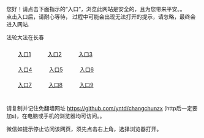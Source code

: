 您好！请点击下面指示的“入口”，浏览此网站是安全的，且为您带来平安。。 <br/>
点击入口后，请耐心等待， 过程中可能会出现无法打开的提示，请忽略，最终会进入网站. </br>

法轮大法在长春<br/>
<div style="padding:10px"><a style="margin:20px" target="_blank" href="https://d3rzcdcldqsx12.cloudfront.net/2Qpsp?qtukyxze" id="ccLink1" rel="nofollow">入口1</a> <a target="_blank" style="margin:20px" href="https://d9qc88zrvt792.cloudfront.net/2Qpsp?aqkbbubf" id="ccLink2" rel="nofollow">入口2</a> <a style="margin:20px" target="_blank" href="https://d3m1v2zykh0h1s.cloudfront.net/2Qpsp?oriozg" id="ccLink3" rel="nofollow">入口3</a></div>

<div style="padding:10px" ><a style="margin:20px" target="_blank" href="https://d3rzcdcldqsx12.cloudfront.net/2Qpsp?qtukyxze" id="ccLink4" rel="nofollow">入口4</a> <a style="margin:20px" href="https://d9qc88zrvt792.cloudfront.net/2Qpsp?aqkbbubf" target="_blank" id="ccLink5" rel="nofollow">入口5</a> <a style="margin:20px" href="https://d3m1v2zykh0h1s.cloudfront.net/2Qpsp?oriozg" target="_blank" id="ccLink6" rel="nofollow">入口6</a></div>

<div style="padding:10px"><a style="margin:20px" target="_blank" href="https://d3rzcdcldqsx12.cloudfront.net/2Qpsp?qtukyxze" id="ccLink7" rel="nofollow">入口7</a> <a style="margin:20px" href="https://d9qc88zrvt792.cloudfront.net/2Qpsp?aqkbbubf" target="_blank" id="ccLink8" rel="nofollow">入口8</a> <a style="margin:20px" target="_blank" href="https://d3m1v2zykh0h1s.cloudfront.net/2Qpsp?oriozg" id="ccLink9" rel="nofollow">入口9</a></div>

<br/>



请复制并记住免翻墙网址 https://github.com/yntd/changchunzx (http后一定要加s)，在电脑或手机的浏览器均可访问。。<br/>

微信如提示停止访问该网页，须先点击右上角，选择浏览器打开。
